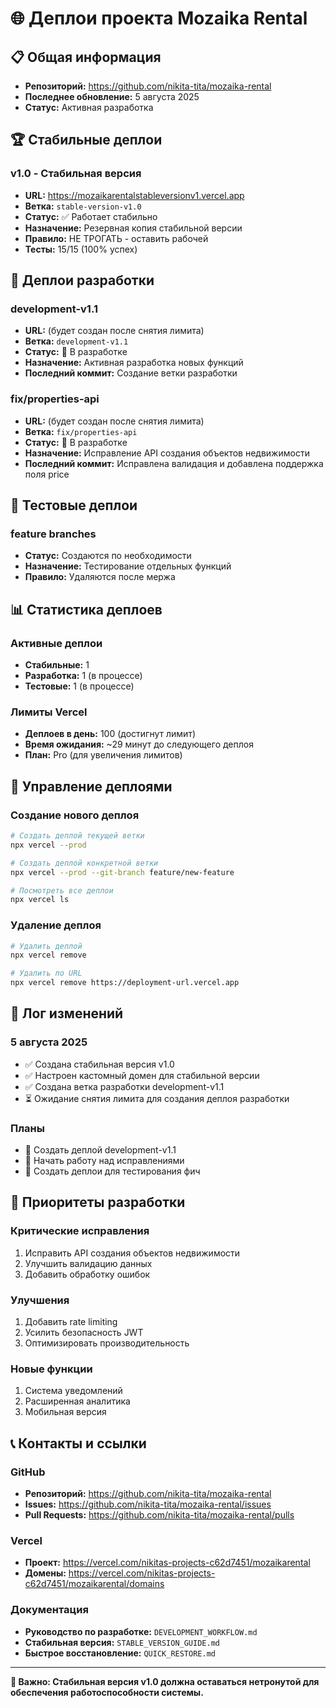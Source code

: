 # 🌐 Деплои проекта Mozaika Rental

## 📋 Общая информация
- **Репозиторий:** https://github.com/nikita-tita/mozaika-rental
- **Последнее обновление:** 5 августа 2025
- **Статус:** Активная разработка

## 🏆 Стабильные деплои

### v1.0 - Стабильная версия
- **URL:** https://mozaikarentalstableversionv1.vercel.app
- **Ветка:** `stable-version-v1.0`
- **Статус:** ✅ Работает стабильно
- **Назначение:** Резервная копия стабильной версии
- **Правило:** НЕ ТРОГАТЬ - оставить рабочей
- **Тесты:** 15/15 (100% успех)

## 🔄 Деплои разработки

### development-v1.1
- **URL:** (будет создан после снятия лимита)
- **Ветка:** `development-v1.1`
- **Статус:** 🔄 В разработке
- **Назначение:** Активная разработка новых функций
- **Последний коммит:** Создание ветки разработки

### fix/properties-api
- **URL:** (будет создан после снятия лимита)
- **Ветка:** `fix/properties-api`
- **Статус:** 🔄 В разработке
- **Назначение:** Исправление API создания объектов недвижимости
- **Последний коммит:** Исправлена валидация и добавлена поддержка поля price

## 🧪 Тестовые деплои

### feature branches
- **Статус:** Создаются по необходимости
- **Назначение:** Тестирование отдельных функций
- **Правило:** Удаляются после мержа

## 📊 Статистика деплоев

### Активные деплои
- **Стабильные:** 1
- **Разработка:** 1 (в процессе)
- **Тестовые:** 1 (в процессе)

### Лимиты Vercel
- **Деплоев в день:** 100 (достигнут лимит)
- **Время ожидания:** ~29 минут до следующего деплоя
- **План:** Pro (для увеличения лимитов)

## 🔧 Управление деплоями

### Создание нового деплоя
```bash
# Создать деплой текущей ветки
npx vercel --prod

# Создать деплой конкретной ветки
npx vercel --prod --git-branch feature/new-feature

# Посмотреть все деплои
npx vercel ls
```

### Удаление деплоя
```bash
# Удалить деплой
npx vercel remove

# Удалить по URL
npx vercel remove https://deployment-url.vercel.app
```

## 📝 Лог изменений

### 5 августа 2025
- ✅ Создана стабильная версия v1.0
- ✅ Настроен кастомный домен для стабильной версии
- ✅ Создана ветка разработки development-v1.1
- ⏳ Ожидание снятия лимита для создания деплоя разработки

### Планы
- 🔄 Создать деплой development-v1.1
- 🔄 Начать работу над исправлениями
- 🔄 Создать деплои для тестирования фич

## 🎯 Приоритеты разработки

### Критические исправления
1. Исправить API создания объектов недвижимости
2. Улучшить валидацию данных
3. Добавить обработку ошибок

### Улучшения
1. Добавить rate limiting
2. Усилить безопасность JWT
3. Оптимизировать производительность

### Новые функции
1. Система уведомлений
2. Расширенная аналитика
3. Мобильная версия

## 📞 Контакты и ссылки

### GitHub
- **Репозиторий:** https://github.com/nikita-tita/mozaika-rental
- **Issues:** https://github.com/nikita-tita/mozaika-rental/issues
- **Pull Requests:** https://github.com/nikita-tita/mozaika-rental/pulls

### Vercel
- **Проект:** https://vercel.com/nikitas-projects-c62d7451/mozaikarental
- **Домены:** https://vercel.com/nikitas-projects-c62d7451/mozaikarental/domains

### Документация
- **Руководство по разработке:** `DEVELOPMENT_WORKFLOW.md`
- **Стабильная версия:** `STABLE_VERSION_GUIDE.md`
- **Быстрое восстановление:** `QUICK_RESTORE.md`

---

**📌 Важно: Стабильная версия v1.0 должна оставаться нетронутой для обеспечения работоспособности системы.** 